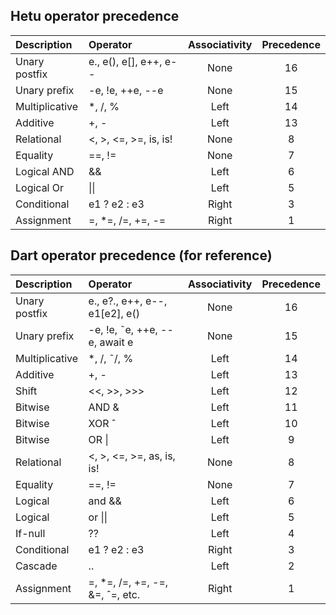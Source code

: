 ## Hetu operator precedence

| Description    | Operator               | Associativity | Precedence |
| :------------- | :--------------------- | :-----------: | :--------: |
| Unary postfix  | e., e(), e[], e++, e-- |     None      |     16     |
| Unary prefix   | -e, !e, ++e, --e       |     None      |     15     |
| Multiplicative | \*, /, %               |     Left      |     14     |
| Additive       | +, -                   |     Left      |     13     |
| Relational     | <, >, <=, >=, is, is!  |     None      |     8      |
| Equality       | ==, !=                 |     None      |     7      |
| Logical AND    | &&                     |     Left      |     6      |
| Logical Or     | \|\|                   |     Left      |     5      |
| Conditional    | e1 ? e2 : e3           |     Right     |     3      |
| Assignment     | =, \*=, /=, +=, -=     |     Right     |     1      |

## Dart operator precedence (for reference)

| Description    | Operator                         | Associativity | Precedence |
| :------------- | :------------------------------- | :-----------: | :--------: |
| Unary postfix  | e., e?., e++, e--, e1[e2], e()   |     None      |     16     |
| Unary prefix   | -e, !e, ˜e, ++e, --e, await e    |     None      |     15     |
| Multiplicative | \*, /, ˜/, %                     |     Left      |     14     |
| Additive       | +, -                             |     Left      |     13     |
| Shift          | <<, >>, >>>                      |     Left      |     12     |
| Bitwise        | AND &                            |     Left      |     11     |
| Bitwise        | XOR ˆ                            |     Left      |     10     |
| Bitwise        | OR \|                            |     Left      |     9      |
| Relational     | <, >, <=, >=, as, is, is!        |     None      |     8      |
| Equality       | ==, !=                           |     None      |     7      |
| Logical        | and &&                           |     Left      |     6      |
| Logical        | or \|\|                          |     Left      |     5      |
| If-null        | ??                               |     Left      |     4      |
| Conditional    | e1 ? e2 : e3                     |     Right     |     3      |
| Cascade        | ..                               |     Left      |     2      |
| Assignment     | =, \*=, /=, +=, -=, &=, ˆ=, etc. |     Right     |     1      |
